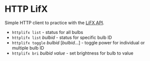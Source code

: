 # HTTP LifX

Simple HTTP client to practice with the [LiFX API](https://api.developer.lifx.com/docs/introduction).


* `httplifx list` - status for all bulbs
* `httplifx list` _bulbid_ - status for specific bulb ID
* `httplifx toggle` _bulbid_ [_bulbid_...] - toggle power for individual or multiple bulb ID
* `httplifx bri` _bulbid_ _value_ - set brightness for bulb to value
